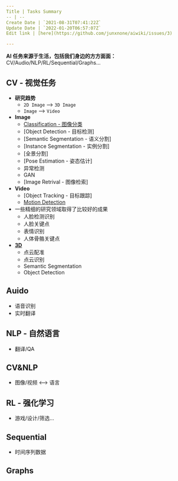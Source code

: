 ```yaml
---
Title | Tasks Summary
-- | --
Create Date | `2021-08-31T07:41:22Z`
Update Date | `2022-01-20T06:57:07Z`
Edit link | [here](https://github.com/junxnone/aiwiki/issues/3)

---
```

**AI 任务来源于生活，包括我们身边的方方面面：**
CV/Audio/NLP/RL/Sequential/Graphs...


## CV - 视觉任务

- **研究趋势** 
  - `2D Image` --> `3D Image`
  - `Image` --> `Video`
- **Image** 
  - [Classification - 图像分类](/Image_Classification)
  - [Object Detection - 目标检测]
  - [Semantic Segmentation - 语义分割]
  - [Instance Segmentation - 实例分割]
  - [全景分割]
  - [Pose Estimation - 姿态估计]
  - 异常检测
  - GAN
  - [Image Retrival - 图像检索]
- **Video**
  - [Object Tracking - 目标跟踪]
  - [Motion Detection](/Motion_Detection)
- 一些精细的研究领域取得了比较好的成果
  - 人脸检测识别
  - 人脸关键点
  - 表情识别
  - 人体骨骼关键点
- **[3D](/3D_Summary)**
  - 点云配准
  - 点云识别
  - Semantic Segmentation
  - Object Detection


## Auido

- 语音识别
- 实时翻译

## NLP - 自然语言

- 翻译/QA

## CV&NLP

- 图像/视频 <--> 语言

## RL - 强化学习

- 游戏/设计/筛选...

## Sequential
- 时间序列数据

## Graphs
